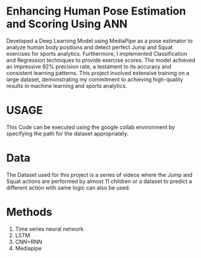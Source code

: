 # Enhancing Human Pose Estimation and Scoring Using ANN
Developed a Deep Learning Model using MediaPipe as a pose estimator to analyze human body positions and detect perfect Jump and Squat exercises for sports analytics. Furthermore, I implemented Classification and Regression techniques to provide exercise scores. The model achieved an impressive 92% precision rate, a testament to its accuracy and consistent learning patterns. This project involved extensive training on a large dataset, demonstrating my commitment to achieving high-quality results in machine learning and sports analytics.

# USAGE
This Code can be executed using the google collab environment by specifying the path for the dataset appropriately.

# Data
The Dataset used for this project is a series of videos where the Jump and Squat actions are performed by almost 11 children or a dataset to predict a different action with same logic can also be used.

# Methods
1. Time series neural network
2. LSTM
3. CNN+RNN
4. Mediapipe
